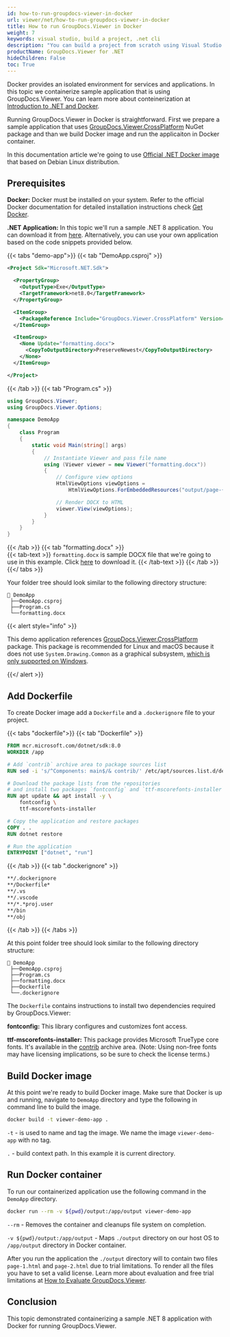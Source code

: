 ```yaml
---
id: how-to-run-groupdocs-viewer-in-docker
url: viewer/net/how-to-run-groupdocs-viewer-in-docker
title: How to run GroupDocs.Viewer in Docker
weight: 7
keywords: visual studio, build a project, .net cli
description: "You can build a project from scratch using Visual Studio .NET CLI. We will step you through both cases."
productName: GroupDocs.Viewer for .NET
hideChildren: False
toc: True
---
```


Docker provides an isolated environment for services and applications. In this topic we containerize sample application that is using GroupDocs.Viewer. You can learn more about conteinerization at [Introduction to .NET and Docker](https://learn.microsoft.com/en-us/dotnet/core/docker/introduction).

Running GroupDocs.Viewer in Docker is straightforward. First we prepare a sample application that uses [GroupDocs.Viewer.CrossPlatform](https://www.nuget.org/packages/GroupDocs.Viewer.CrossPlatform) NuGet package and than we build Docker image and run the applicaiton in Docker container.

In this documentation article we're going to use [Official .NET Docker image](https://learn.microsoft.com/en-us/dotnet/architecture/microservices/net-core-net-framework-containers/official-net-docker-images) that based on Debian Linux distribution.

## Prerequisites

**Docker:** Docker must be installed on your system. Refer to the official Docker documentation for detailed installation instructions check [Get Docker](https://docs.docker.com/get-docker/).

**.NET Application:** In this topic we'll run a sample .NET 8 application. You can download it from [here](/viewer/net/sample-files/how-to-run-groupdocs-viewer-in-docker/DemoApp.zip). Alternatively, you can use your own application based on the code snippets provided below.

{{< tabs "demo-app">}}
{{< tab "DemoApp.csproj" >}}  
```xml
<Project Sdk="Microsoft.NET.Sdk">

  <PropertyGroup>
    <OutputType>Exe</OutputType>
    <TargetFramework>net8.0</TargetFramework>
  </PropertyGroup>

  <ItemGroup>
    <PackageReference Include="GroupDocs.Viewer.CrossPlatform" Version="24.4.0" />
  </ItemGroup>

  <ItemGroup>
    <None Update="formatting.docx">
      <CopyToOutputDirectory>PreserveNewest</CopyToOutputDirectory>
    </None>
  </ItemGroup>

</Project>
```
{{< /tab >}}
{{< tab "Program.cs" >}}  
```cs
using GroupDocs.Viewer;
using GroupDocs.Viewer.Options;

namespace DemoApp
{
    class Program
    {
        static void Main(string[] args)
        {
            // Instantiate Viewer and pass file name
            using (Viewer viewer = new Viewer("formatting.docx"))
            {
                // Configure view options
                HtmlViewOptions viewOptions =
                    HtmlViewOptions.ForEmbeddedResources("output/page-{0}.html");

                // Render DOCX to HTML
                viewer.View(viewOptions);
            }
        }
    }
}
```
{{< /tab >}}
{{< tab "formatting.docx" >}}  
{{< tab-text >}}
`formatting.docx` is sample DOCX file that we're going to use in this example. Click [here](/viewer/net/sample-files/how-to-run-groupdocs-viewer-in-docker/formatting.docx) to download it.
{{< /tab-text >}}
{{< /tab >}}
{{</ tabs >}}

Your folder tree should look similar to the following directory structure:

```Directory
📂 DemoApp
 ├──DemoApp.csproj
 ├──Program.cs
 └──formatting.docx
```

{{< alert style="info" >}}

This demo application references [GroupDocs.Viewer.CrossPlatform](https://www.nuget.org/packages/GroupDocs.Viewer.CrossPlatform) package. This package is recommended for Linux and macOS because it does not use `System.Drawing.Common` as a graphical subsystem, [which is only supported on Windows](https://learn.microsoft.com/en-us/dotnet/core/compatibility/core-libraries/6.0/system-drawing-common-windows-only).

{{</ alert >}}

## Add Dockerfile

To create Docker image add a `Dockerfile` and a `.dockerignore` file to your project. 

{{< tabs "dockerfile">}}
{{< tab "Dockerfile" >}}  
```Dockerfile
FROM mcr.microsoft.com/dotnet/sdk:8.0
WORKDIR /app

# Add `contrib` archive area to package sources list
RUN sed -i 's/^Components: main$/& contrib/' /etc/apt/sources.list.d/debian.sources

# Download the package lists from the repositories
# and install two packages `fontconfig` and `ttf-mscorefonts-installer`
RUN apt update && apt install -y \
    fontconfig \
    ttf-mscorefonts-installer 

# Copy the application and restore packages
COPY . .
RUN dotnet restore 

# Run the application
ENTRYPOINT ["dotnet", "run"]
```
{{< /tab >}}
{{< tab ".dockerignore" >}}  
```txt
**/.dockerignore
**/Dockerfile*
**/.vs
**/.vscode
**/*.*proj.user
**/bin
**/obj
```
{{< /tab >}}
{{< /tabs >}}

At this point folder tree should look similar to the following directory structure:

```Directory
📂 DemoApp
 ├──DemoApp.csproj
 ├──Program.cs
 ├──formatting.docx
 ├──Dockerfile
 └──.dockerignore
```

The `Dockerfile` contains instructions to install two dependencies required by GroupDocs.Viewer:

**fontconfig:** This library configures and customizes font access.

**ttf-mscorefonts-installer:** This package provides Microsoft TrueType core fonts. It's available in the [contrib](https://www.debian.org/doc/debian-policy/ch-archive#s-contrib) archive area. (Note: Using non-free fonts may have licensing implications, so be sure to check the license terms.)

## Build Docker image

At this point we're ready to build Docker image. Make sure that Docker is up and running, navigate to `DemoApp` directory and type the following in command line to build the image.

```bash
docker build -t viewer-demo-app .
```

`-t` - is used to name and tag the image. We name the image `viewer-demo-app` with no tag.

`.`  - build context path. In this example it is current directory.

## Run Docker container

To run our containerized application use the following command in the `DemoApp` directory.

```bash
docker run --rm -v ${pwd}/output:/app/output viewer-demo-app
```

`--rm` - Removes the container and cleanups file system on completion.

`-v ${pwd}/output:/app/output` - Maps `./output` directory on our host OS to `/app/output` directory in Docker container.

After you run the application the `./output` directory will to contain two files `page-1.html` and `page-2.html` due to trial limitations. To render all the files you have to set a valid license. Learn more about evaluation and free trial limitations at [How to Evaluate GroupDocs.Viewer](/viewer/net/licensing-and-evaluation/).

## Conclusion

This topic demonstrated containerizing a sample .NET 8 application with Docker for running GroupDocs.Viewer. 